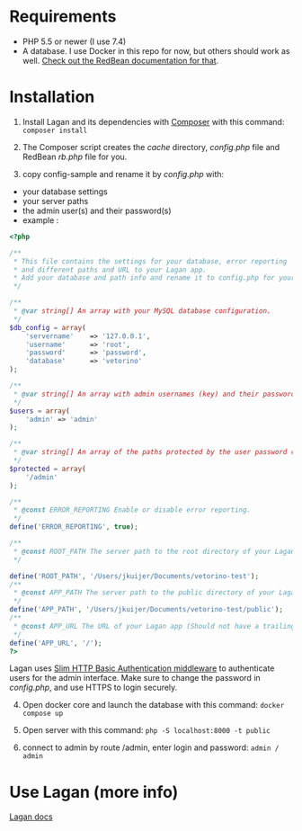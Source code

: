 
Requirements
=============
- PHP 5.5 or newer (I use 7.4)
- A database. I use Docker in this repo for now, but others should work as well. [Check out the RedBean documentation for that](http://redbeanphp.com/index.php?p=/connection).

Installation
=============

1. Install Lagan and its dependencies with [Composer](https://getcomposer.org/) with this command: `composer install`  

2. The Composer script creates the *cache* directory, *config.php* file and RedBean *rb.php* file for you.

3. copy config-sample and rename it by *config.php* with:
- your database settings
- your server paths
- the admin user(s) and their password(s)
- example : 
```php
<?php

/**
 * This file contains the settings for your database, error reporting
 * and different paths and URL to your Lagan app.
 * Add your database and path info and rename it to config.php for your app to work.
 */

/**
 * @var string[] An array with your MySQL database configuration.
 */
$db_config = array(
	'servername'	=> '127.0.0.1',
	'username'		=> 'root',
	'password'		=> 'password',
	'database'		=> 'vetorino'
);

/**
 * @var string[] An array with admin usernames (key) and their passwords (value).
 */
$users = array(
	'admin'	=> 'admin'
);

/**
 * @var string[] An array of the paths protected by the user password combination.
 */
$protected = array(
	'/admin'
);

/**
 * @const ERROR_REPORTING Enable or disable error reporting.
 */
define('ERROR_REPORTING', true);

/**
 * @const ROOT_PATH The server path to the root directory of your Lagan app (Should not have a trailing slash).
 */

define('ROOT_PATH', '/Users/jkuijer/Documents/vetorino-test');
/**
 * @const APP_PATH The server path to the public directory of your Lagan app (Should not have a trailing slash).
 */
define('APP_PATH', '/Users/jkuijer/Documents/vetorino-test/public');
/**
 * @const APP_URL The URL of your Lagan app (Should not have a trailing slash).
 */
define('APP_URL', '/');
?>
```

Lagan uses [Slim HTTP Basic Authentication middleware](http://www.appelsiini.net/projects/slim-basic-auth) to authenticate users for the admin interface. Make sure to change the password in *config.php*, and use HTTPS to login securely.

4. Open docker core and launch the database with this command: `docker compose up`

5. Open server with this command: `php -S localhost:8000 -t public`

6. connect to admin by route /admin, enter login and password: `admin / admin`



Use Lagan (more info)
=========
[Lagan docs](https://www.laganphp.com/#methods-of-a-lagan-model)

